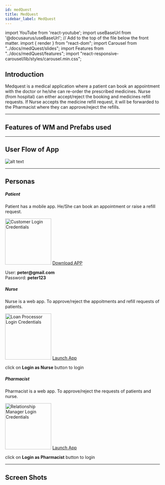 ```yaml
---
id: medQuest
title: MedQuest
sidebar_label: MedQuest
---
```


import YouTube from 'react-youtube';
import useBaseUrl from '@docusaurus/useBaseUrl'; // Add to the top of the file below the front matter.
import { render } from "react-dom";
import Carousel from "../docs/medQuest/slides";
import Features from "../docs/medQuest/features";
import "react-responsive-carousel/lib/styles/carousel.min.css";


## Introduction

Medquest is a medical application where a patient can book an appointment with the doctor or he/she can re-order the prescribed medicines. Nurse (from hospital) can either accept/reject the booking and medicines refill requests. If Nurse accepts the medicine refill request, it will be forwarded to the Pharmacist where they can approve/reject the refills.

<YouTube videoId="Fhie1OW8SOY" />

---

## Features of WM and Prefabs used

<Features />

---

## User Flow of App

![alt text](/img/medQuest/workflow.svg 'User Flow of MedQuest App') 

---

## Personas

<section>
  <div className="container">
    <div className="row">
      <div className="col card text--center margin--sm padding--none">
        <div className="">
          <h5 className="card__header margin-bottom--none padding-horiz--none">
            Patient
          </h5>
          <div className="card__body">
            <p>Patient has a mobile app. He/She can book an appointment or raise a refill request.</p>
            <img alt="Customer Login Credentials" src={useBaseUrl('img/medQuest/patient.png')} height="150px"/>
            <a href={useBaseUrl('img/medQuest/medQuest.apk')} download className="button button--primary button--outline margin-bottom--sm">Download APP</a>
            <p>User: <b>peter@gmail.com</b> <br/> Password: <b>peter123</b></p>
          </div>
        </div>
      </div>
      <div className="col card text--center margin--sm padding--none">
        <div className="">
          <h5 className="card__header margin-bottom--none padding-horiz--none">
            Nurse
          </h5>
          <div className="card__body">
            <p>Nurse is a web app. To approve/reject the appoitments and refill requests of patients.</p>
            <img alt="Loan Processor Login Credentials" src={useBaseUrl('img/medQuest/nurse.png')} height="150px"/>
            <a href="http://3.12.123.37:8001/Medical/#/Main" target="_blank" className="button button--primary button--outline margin-bottom--sm">Launch App</a>
            <p>click on <b>Login as Nurse</b> button to login</p>
          </div>
        </div>
      </div>
      <div className="col card text--center margin--sm padding--none">
        <div className="">
          <h5 className="card__header margin-bottom--none padding-horiz--none">
            Pharmacist
          </h5>
          <div className="card__body">
          <p>Pharmacist is a web app. To approve/reject the requests of patients and nurse.</p>
          <img alt="Relationship Manager Login Credentials" src={useBaseUrl('img/medQuest/pharmacist.png')} height="150px"/>
            <a href="http://3.12.123.37:8001/Medical/#/Main" target="_blank" className="button button--primary button--outline margin-bottom--sm">Launch App</a>
            <p>click on <b>Login as Pharmacist</b> button to login</p>
          </div>
        </div>
      </div>
    </div>
  </div>
</section>

---

## Screen Shots

<Carousel />

<!-- ![alt text](/img/medQuest/web_screen1.png 'MedQuest Web') -->

